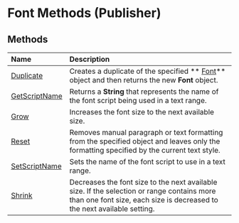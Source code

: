 
# Font Methods (Publisher)

## Methods



|**Name**|**Description**|
|:-----|:-----|
| [Duplicate](26ae64bc-036e-5c19-cbac-99f11da7fb60.md)|Creates a duplicate of the specified  ** [Font](992fda94-2820-d665-0d78-efd4b5434731.md)** object and then returns the new **Font** object.|
| [GetScriptName](332860de-33fa-7d6a-ac42-28c39856cff7.md)|Returns a  **String** that represents the name of the font script being used in a text range.|
| [Grow](41d48db2-4a0d-6efc-80c5-c6f035e9e6ff.md)|Increases the font size to the next available size.|
| [Reset](7a81d7f9-4db9-3ce1-188d-2b4719b57fff.md)|Removes manual paragraph or text formatting from the specified object and leaves only the formatting specified by the current text style.|
| [SetScriptName](f1f2c01e-098c-1afd-0e64-1d563c1ca626.md)|Sets the name of the font script to use in a text range.|
| [Shrink](c5626ef2-5351-ab49-bf86-690587daed1f.md)|Decreases the font size to the next available size. If the selection or range contains more than one font size, each size is decreased to the next available setting.|
